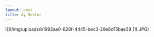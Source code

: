 ```yaml
---
layout: post
title: Ay Sektor
---
```

![](/img/uploads/b1992aa0-628f-4445-bec3-29e6d15bae39 (1).JPG)

